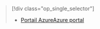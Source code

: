 > [!div class="op_single_selector"]
> * [<span data-ttu-id="a2c66-101">Portail Azure</span><span class="sxs-lookup"><span data-stu-id="a2c66-101">Azure portal</span></span>](../articles/storage/common/storage-enable-and-view-metrics.md)
> 
> 

